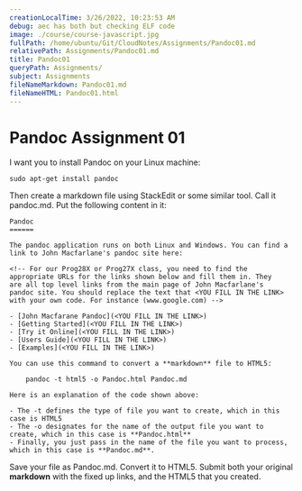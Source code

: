 ```yaml
---
creationLocalTime: 3/26/2022, 10:23:53 AM
debug: aec has both but checking ELF code
image: ./course/course-javascript.jpg
fullPath: /home/ubuntu/Git/CloudNotes/Assignments/Pandoc01.md
relativePath: Assignments/Pandoc01.md
title: Pandoc01
queryPath: Assignments/
subject: Assignments
fileNameMarkdown: Pandoc01.md
fileNameHTML: Pandoc01.html
---
```



<!-- toc -->
<!-- tocstop -->

Pandoc Assignment 01
====================

I want you to install Pandoc on your Linux machine:

	sudo apt-get install pandoc

Then create a markdown file using StackEdit or some similar tool. 
Call it pandoc.md. Put the following content in it:


	Pandoc
	======

	The pandoc application runs on both Linux and Windows. You can find a link to John Macfarlane's pandoc site here:

	<!-- For our Prog28X or Prog27X class, you need to find the 
	appropriate URLs for the links shown below and fill them in. They 
	are	all top level links from the main page of John Macfarlane's 
	pandoc site. You should replace the text that <YOU FILL IN THE LINK> 
	with your own code. For instance (www.google.com) -->

	- [John Macfarane Pandoc](<YOU FILL IN THE LINK>)
	- [Getting Started](<YOU FILL IN THE LINK>)
	- [Try it Online](<YOU FILL IN THE LINK>)
	- [Users Guide](<YOU FILL IN THE LINK>)
	- [Examples](<YOU FILL IN THE LINK>)

	You can use this command to convert a **markdown** file to HTML5:

		pandoc -t html5 -o Pandoc.html Pandoc.md
		
	Here is an explanation of the code shown above:

	- The -t defines the type of file you want to create, which in this case is HTML5
	- The -o designates for the name of the output file you want to create, which in this case is **Pandoc.html**
	- Finally, you just pass in the name of the file you want to process, which in this case is **Pandoc.md**.

Save your file as Pandoc.md. Convert it to HTML5. Submit both your 
original **markdown** with the fixed up links, and the HTML5 that
you created.
